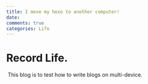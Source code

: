 ```yaml
---
title: I move my hexo to another computer!
date: 
comments: true
categories: Life
---
```


# Record Life.

​	This blog is to test how to write blogs on multi-device.

